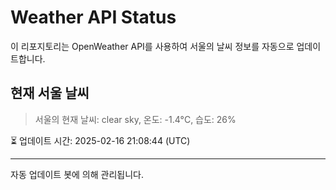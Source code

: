 
# Weather API Status

이 리포지토리는 OpenWeather API를 사용하여 서울의 날씨 정보를 자동으로 업데이트합니다.

## 현재 서울 날씨
> 서울의 현재 날씨: clear sky, 온도: -1.4°C, 습도: 26%

⏳ 업데이트 시간: 2025-02-16 21:08:44 (UTC)

---
자동 업데이트 봇에 의해 관리됩니다.

